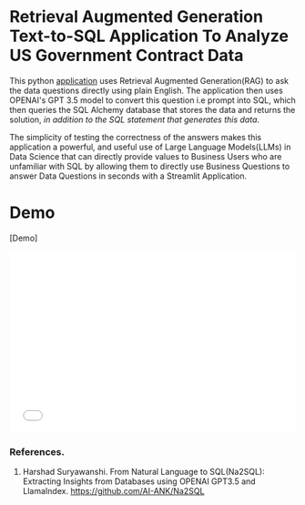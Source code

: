 # Retrieval Augmented Generation Text-to-SQL Application To Analyze US Government Contract Data

This python [application](https://usgov-contracts-analysis-rag.streamlit.app/) uses Retrieval Augmented Generation(RAG) to ask the data questions directly using plain English. The application then uses OPENAI's GPT 3.5 model to convert this question i.e prompt into SQL, which then queries the SQL Alchemy database that stores the data and returns the solution, *in addition to the SQL statement that generates this data*. 

The simplicity of testing the correctness of the answers makes this application a powerful, and useful use of Large Language Models(LLMs) in Data Science that can directly provide values to Business Users who are unfamiliar with SQL by allowing them to directly use Business Questions to answer Data Questions in seconds with a Streamlit Application.    

# Demo 
[Demo]

<div style="position: relative; padding-bottom: 63.49206349206349%; height: 0;"><iframe src="[https://www.loom.com/embed/42bf2570c66b4b6fbf53ba1756d38e55](https://www.loom.com/share/f292263472ae4e9cbfa813655bc7c654?sid=c3a5bf89-f80f-4d69-bae0-79beee641cbe)" frameborder="0" allowfullscreen style="position: absolute; top: 0; left: 0; width: 100%; height: 100%;"></iframe></div>



### References. 
1. Harshad Suryawanshi. From Natural Language to SQL(Na2SQL): Extracting Insights from Databases using OPENAI GPT3.5 and LlamaIndex. https://github.com/AI-ANK/Na2SQL
